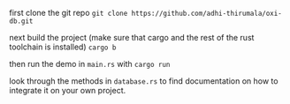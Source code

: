 first clone the git repo
```git clone https://github.com/adhi-thirumala/oxi-db.git```

next build the project (make sure that cargo and the rest of the rust toolchain is installed)
```cargo b```

then run the demo in ```main.rs``` with
```cargo run```

look through the methods in ```database.rs``` to find documentation on how to integrate it on your own project.
